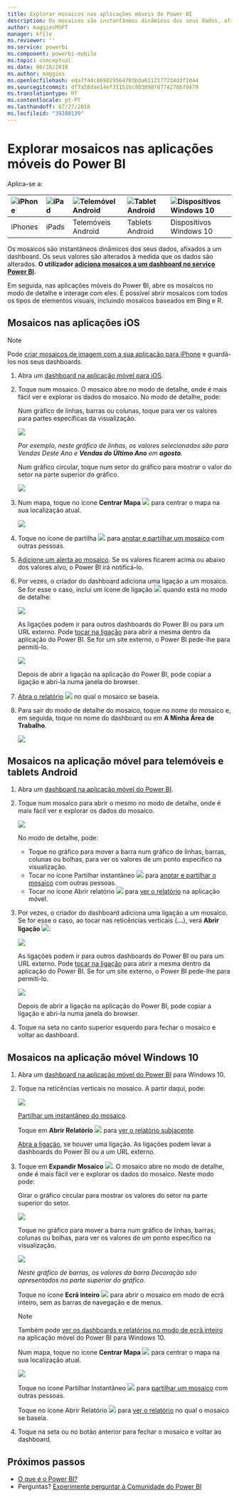 ```yaml
---
title: Explorar mosaicos nas aplicações móveis do Power BI
description: Os mosaicos são instantâneos dinâmicos dos seus dados, afixados a um dashboard. Saiba mais sobre a interação com mosaicos nas aplicações móveis do Power BI.
author: maggiesMSFT
manager: kfile
ms.reviewer: ''
ms.service: powerbi
ms.component: powerbi-mobile
ms.topic: conceptual
ms.date: 06/28/2018
ms.author: maggies
ms.openlocfilehash: eda7f44c869829564703bda6112177234d3f2d44
ms.sourcegitcommit: df7a58dae14ef311516c9b3098f87742786f0479
ms.translationtype: HT
ms.contentlocale: pt-PT
ms.lasthandoff: 07/27/2018
ms.locfileid: "39280139"
---
```

# <a name="explore-tiles-in-the-power-bi-mobile-apps"></a>Explorar mosaicos nas aplicações móveis do Power BI
Aplica-se a:

| ![iPhone](media/mobile-tiles-in-the-mobile-apps/iphone-logo-50-px.png) | ![iPad](media/mobile-tiles-in-the-mobile-apps/ipad-logo-50-px.png) | ![Telemóvel Android](media/mobile-tiles-in-the-mobile-apps/android-phone-logo-50-px.png) | ![Tablet Android](media/mobile-tiles-in-the-mobile-apps/android-tablet-logo-50-px.png) | ![Dispositivos Windows 10](media/mobile-tiles-in-the-mobile-apps/win-10-logo-50-px.png) |
|:--- |:--- |:--- |:--- |:--- |
| iPhones |iPads |Telemóveis Android |Tablets Android |Dispositivos Windows 10 |

Os mosaicos são instantâneos dinâmicos dos seus dados, afixados a um dashboard. Os seus valores são alterados à medida que os dados são alterados. **O utilizador [adiciona mosaicos a um dashboard no serviço Power BI](service-dashboard-tiles.md).** 

Em seguida, nas aplicações móveis do Power BI, abre os mosaicos no modo de detalhe e interage com eles. É possível abrir mosaicos com todos os tipos de elementos visuais, incluindo mosaicos baseados em Bing e R.

## <a name="tiles-in-the-ios-apps"></a>Mosaicos nas aplicações iOS
> [!NOTE]
> Pode [criar mosaicos de imagem com a sua aplicação para iPhone](mobile-iphone-app-get-started.md) e guardá-los nos seus dashboards.
> 
> 

1. Abra um [dashboard na aplicação móvel para iOS](mobile-apps-view-dashboard.md).
2. Toque num mosaico. O mosaico abre no modo de detalhe, onde é mais fácil ver e explorar os dados do mosaico. No modo de detalhe, pode:
   
   Num gráfico de linhas, barras ou colunas, toque para ver os valores para partes específicas da visualização.
   
    ![](media/mobile-tiles-in-the-mobile-apps/power-bi-iphone-line-tile-values.png)
   
   <em>Por exemplo, neste gráfico de linhas, os valores selecionados são para **Vendas Deste Ano</em>* e **Vendas do Último Ano** em **agosto**.*  
   
   Num gráfico circular, toque num setor do gráfico para mostrar o valor do setor na parte superior do gráfico.  
   
   ![](media/mobile-tiles-in-the-mobile-apps/power-bi-ipad-tile-pie.png)
3. Num mapa, toque no ícone **Centrar Mapa** ![](media/mobile-tiles-in-the-mobile-apps/power-bi-center-map-icon.png) para centrar o mapa na sua localização atual.
   
     ![](media/mobile-tiles-in-the-mobile-apps/power-bi-ipad-center-map.png)
4. Toque no ícone de partilha ![](media/mobile-tiles-in-the-mobile-apps/power-bi-iphone-share-icon.png) para [anotar e partilhar um mosaico](mobile-annotate-and-share-a-tile-from-the-mobile-apps.md) com outras pessoas.
5. [Adicione um alerta ao mosaico](mobile-set-data-alerts-in-the-mobile-apps.md). Se os valores ficarem acima ou abaixo dos valores alvo, o Power BI irá notificá-lo.
6. Por vezes, o criador do dashboard adiciona uma ligação a um mosaico. Se for esse o caso, inclui um ícone de ligação ![](media/mobile-tiles-in-the-mobile-apps/power-bi-iphone-link-icon.png) quando está no modo de detalhe:
   
    ![](media/mobile-tiles-in-the-mobile-apps/power-bi-iphone-tile-link.png)
   
    As ligações podem ir para outros dashboards do Power BI ou para um URL externo. Pode [tocar na ligação](service-dashboard-edit-tile.md#hyperlink) para abrir a mesma dentro da aplicação do Power BI. Se for um site externo, o Power BI pede-lhe para permiti-lo.
   
    ![](media/mobile-tiles-in-the-mobile-apps/pbi_andr_openlinkmessage.png)
   
    Depois de abrir a ligação na aplicação do Power BI, pode copiar a ligação e abri-la numa janela do browser.
7. [Abra o relatório](mobile-reports-in-the-mobile-apps.md) ![](media/mobile-tiles-in-the-mobile-apps/power-bi-ipad-open-report-icon.png) no qual o mosaico se baseia.
8. Para sair do modo de detalhe do mosaico, toque no nome do mosaico e, em seguida, toque no nome do dashboard ou em **A Minha Área de Trabalho**.
   
    ![](media/mobile-tiles-in-the-mobile-apps/power-bi-ipad-tile-breadcrumb.png)

## <a name="tiles-in-the-mobile-app-for-android-phones-and-tablets"></a>Mosaicos na aplicação móvel para telemóveis e tablets Android
1. Abra um [dashboard na aplicação móvel do Power BI](mobile-apps-view-dashboard.md).
2. Toque num mosaico para abrir o mesmo no modo de detalhe, onde é mais fácil ver e explorar os dados do mosaico.
   
   ![](media/mobile-tiles-in-the-mobile-apps/power-bi-android-tablet-tile.png)
   
    No modo de detalhe, pode:
   
   * Toque no gráfico para mover a barra num gráfico de linhas, barras, colunas ou bolhas, para ver os valores de um ponto específico na visualização.  
   * Tocar no ícone Partilhar instantâneo ![](media/mobile-tiles-in-the-mobile-apps/pbi_andr_sharesnapicon.png) para [anotar e partilhar o mosaico](mobile-annotate-and-share-a-tile-from-the-mobile-apps.md) com outras pessoas.
   * Tocar no ícone Abrir relatório ![](media/mobile-tiles-in-the-mobile-apps/power-bi-android-tablet-open-report-icon.png) para [ver o relatório](mobile-reports-in-the-mobile-apps.md) na aplicação móvel.
3. Por vezes, o criador do dashboard adiciona uma ligação a um mosaico. Se for esse o caso, ao tocar nas reticências verticais (**...**), verá **Abrir ligação** ![](media/mobile-tiles-in-the-mobile-apps/power-bi-iphone-link-icon.png):
   
    ![](media/mobile-tiles-in-the-mobile-apps/power-bi-android-tile-link.png)
   
    As ligações podem ir para outros dashboards do Power BI ou para um URL externo. Pode [tocar na ligação](service-dashboard-edit-tile.md#hyperlink) para abrir a mesma dentro da aplicação do Power BI. Se for um site externo, o Power BI pede-lhe para permiti-lo.
   
    ![](media/mobile-tiles-in-the-mobile-apps/pbi_andr_openlinkmessage.png)
   
    Depois de abrir a ligação na aplicação do Power BI, pode copiar a ligação e abri-la numa janela do browser.
4. Toque na seta no canto superior esquerdo para fechar o mosaico e voltar ao dashboard.

## <a name="tiles-in-the-windows-10-mobile-app"></a>Mosaicos na aplicação móvel Windows 10
1. Abra um [dashboard na aplicação móvel do Power BI](mobile-apps-view-dashboard.md) para Windows 10.
2. Toque na reticências verticais no mosaico. A partir daqui, pode: 
   
    ![](media/mobile-tiles-in-the-mobile-apps/pbi_win10tileellpslink.png)
   
    [Partilhar um instantâneo do mosaico](mobile-windows-10-phone-app-get-started.md).
   
    Toque em **Abrir Relatório** ![](media/mobile-tiles-in-the-mobile-apps/power-bi-ipad-open-report-icon.png) para [ver o relatório subjacente](mobile-reports-in-the-mobile-apps.md).
   
    [Abra a ligação](service-dashboard-edit-tile.md#hyperlink), se houver uma ligação. As ligações podem levar a dashboards do Power BI ou a um URL externo.
3. Toque em **Expandir Mosaico** ![](media/mobile-tiles-in-the-mobile-apps/power-bi-windows-10-focus-mode-icon.png). O mosaico abre no modo de detalhe, onde é mais fácil ver e explorar os dados do mosaico. Neste modo pode:
   
   Girar o gráfico circular para mostrar os valores do setor na parte superior do setor.  
   
   ![](media/mobile-tiles-in-the-mobile-apps/power-bi-windows-10-pie-focus-mode.png)
   
   Toque no gráfico para mover a barra num gráfico de linhas, barras, colunas ou bolhas, para ver os valores de um ponto específico na visualização.  
   
   ![](media/mobile-tiles-in-the-mobile-apps/pbi_win10ph_bartile0316.png)
   
   <em>Neste gráfico de barras, os valores da barra **Decoração</em>* são apresentados na parte superior do gráfico.*
   
   Toque no ícone **Ecrã inteiro** ![](media/mobile-tiles-in-the-mobile-apps/power-bi-full-screen-icon.png) para abrir o mosaico em modo de ecrã inteiro, sem as barras de navegação e de menus.
   
   > [!NOTE]
   > Também pode [ver os dashboards e relatórios no modo de ecrã inteiro](mobile-windows-10-app-presentation-mode.md) na aplicação móvel do Power BI para Windows 10.
   > 
   > 
   
   Num mapa, toque no ícone **Centrar Mapa** ![](media/mobile-tiles-in-the-mobile-apps/power-bi-center-map-icon.png) para centrar o mapa na sua localização atual.
   
   ![](media/mobile-tiles-in-the-mobile-apps/power-bi-windows-10-center-map.png)
   
   Toque no ícone Partilhar Instantâneo ![](media/mobile-tiles-in-the-mobile-apps/pbi_win10ph_shareicon.png) para [partilhar um mosaico](mobile-windows-10-phone-app-get-started.md) com outras pessoas.   
   
   Toque no ícone Abrir Relatório ![](media/mobile-tiles-in-the-mobile-apps/power-bi-ipad-open-report-icon.png) para [ver o relatório](mobile-reports-in-the-mobile-apps.md) no qual o mosaico se baseia. 
4. Toque na seta ou no botão anterior para fechar o mosaico e voltar ao dashboard.

## <a name="next-steps"></a>Próximos passos
* [O que é o Power BI?](power-bi-overview.md)
* Perguntas? [Experimente perguntar à Comunidade do Power BI](http://community.powerbi.com/)

